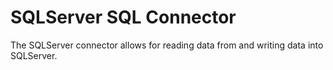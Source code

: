 # SQLServer SQL Connector
The SQLServer connector allows for reading data from and writing data into SQLServer.